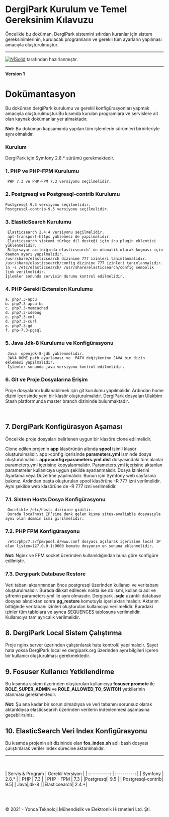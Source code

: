 # DergiPark Kurulum ve Temel Gereksinim Kılavuzu

Öncelikle bu doküman, DergiPark sistemini sıfırdan kuranlar için sistem gereksinimlerinin, kurulacak programların ve gerekli tüm ayarların yapılması amacıyla oluşturulmuştur.

------
[![N|Solid](https://www.ankarateknokent.com/wp-content/uploads/2019/07/Yonca-Teknoloji-Logo.png)](https://nodesource.com/products/nsolid)
tarafından hazırlanmıştır. 

------
**Version 1**
<br>
# Dokümantasyon
Bu doküman dergiPark kurulumu ve gerekli konfigürasyonları yapmak amacıyla oluşturulmuştur.Bu kısımda kurulan programlara ve servislere ait olan kaynak dokümanlar yer almaktadır. 

**Not:** Bu doküman kapsamında yapılan tüm işlemlerin sürümleri birbirleriyle aynı olmalıdır.

### Kurulum

DergiPark için Symfony 2.8.* sürümü gerekmektedir.

### 1. PHP ve PHP-FPM Kurulumu
     PHP 7.3 ve PHP-FPM 7.3 versiyonu seçilmelidir.
### 2. Postgresql ve Postgresql-contrib Kurulumu
    Postgresql 9.5 versiyonu seçilmelidir.
    Postgresql-contrib-9.5 versiyonu seçilmelidir.
### 3. ElasticSearch Kurulumu
     Elasticsearch 2.4.4 versiyonu seçilmelidir.
     apt-transport-https yüklemesi de yapılmalıdır.
     Elasticsearch sistemi türkçe dil desteği için icu plugin eklentisi yüklenmelidir.
     Bilgisayar açıldığında elasticsearch’ ün otomatik olarak koşması için daemon ayarı yapılmalıdır.
    /usr/share/elasticsearch dizinine 777 izinleri tanımlanmalıdır.
    /usr/share/elasticsearch/config dizinine 777 izinleri tanımlanmalıdır.
    ln -s /etc/elasticsearch/ /usr/share/elasticsearch/config sembolik link verilmelidir.
    İşlemler sonunda servisin durumu kontrol edilmelidir.

### 4. PHP Gerekli Extension Kurulumu
    a. php7.3-apcu
    b. php7.3-apcu-bc 
    c. php7.3-memcached 
    d. php7.3-xdebug
    e. php7.3-xml
    d. php7.3-curl
    e. php7.3-gd
    f. php-7.3-pgsql
### 5. Java Jdk-8 Kurulumu ve Konfigürasyonu
     Java  openjdk-8-jdk yüklenmelidir.
     JAVA_HOME path ayarlaması ve  PATH değişkenine JAVA bin dizin eklemesi yapılmalıdır.
     İşlemler sonunda java versiyonu kontrol edilmelidir.
### 6. Git ve Proje Dosyalarına Erişim
Proje dosyalarını kullanabilmek için git kurulumu yapılmalıdır. Ardından home dizini içerisinde yeni bir klasör oluşturulmalıdır. DergiPark dosyaları Ulakbim Stash platformunda master branch dizininde bulunmaktadır.

  <br/>
  
## 7. DergiPark Konfigürasyon Aşaması
Öncelikle proje dosyaları belirlenen uygun bir klasöre clone edilmelidir.

Clone edilen projenin **app** klasörünün altında **spool** isimli klasör oluşturulmalıdır.
app>config içerisinde **parameters.yml** isminde dosya oluşturulmalıdır.
**app>config>parameters.yml.dist** dosyasındaki tüm alanlar parameters.yml içerisine kopyalanmalıdır.
Parameters.yml içerisine aktarılan parametreler kullanıcıya uygun şekilde ayarlanmalıdır.
Dosya İzinlerini Ayarlama veya Düzeltme yapılmalıdır. Bunun için Symfony web sayfasına bakınız.
 Ardından başta oluşturulan spool klasörüne -R 777 izni verilmelidir.
Aynı şekilde web klasörüne de -R 777 izni verilmelidir.

### 7.1. Sistem Hosts Dosya Konfigürasyonu
     Öncelikle /etc/hosts dizinine gidilir.
     Burada localhost IP’sine denk gelen kısma sites-avaliable dosyasıyla aynı olan domain ismi girilmelidir. 
### 7.2. PHP FPM Konfigürasyonu
     /etc/php/7.3/fpm/pool.d/www.conf dosyası açılarak içerisine local IP olan listen=127.0.0.1:9000 komutu dosyanın en sonuna eklenmelidir.

**Not:** Nginx ve FPM socket üzerinden kullanıldığından buna göre konfigüre edilmiştir.

### 7.3. Dergipark Database Restore
 Veri tabanı aktarımından önce postgresql üzerinden kullanıcı ve veritabanı oluşturulmalıdır. Burada dikkat edilecek nokta ise db ismi, kullanıcı adı ve şifrenin parameters.yml ile aynı olmasıdır.
Dergipark **.sqlc** uzantılı database dosyası alındıktan sonra **pg_restore** komutuyla içeri aktarılmalıdır. Aktarım bittiğinde veritabanı izinleri oluşturulan kullanıcıya verilmelidir. Buradaki izinler tüm tablolara ve ayrıca SEQUENCES tablosuna verilmelidir.
Kullanıcıya tam ayrıcalık verilmelidir.

## 8. DergiPark Local Sistem Çalıştırma
  Proje nginx server üzerinden çalıştırılarak hata kontrolü yapılmalıdır. Şayet hata yoksa DergiPark local ve dergipark.org üzerinden aynı bilgileri içeren bir kullanıcı oluşturulması gerekmektedir. 
## 9. Fosuser Kullanıcı Yetkilendirme
Bu kısımda sistem üzerinden oluşturulan kullanıcıya **fosuser promote** ile **ROLE_SUPER_ADMIN** ve **ROLE_ALLOWED_TO_SWITCH** yetkilerinin atanması gerekmektedir.

**Not:** Şu ana kadar bir sorun olmadıysa ve veri tabanını sorunsuz olarak aktarıldıysa elasticsearch üzerinden verilerin indexlenmesi aşamasına geçebilirsiniz.

## 10. ElasticSearch Veri Index Konfigürasyonu

  Bu kısımda projenin alt dizininde olan **fos_index.sh** adlı bash dosyası çalıştırılarak veriler index sürecine aktarılmalıdır.


------
<br/><br/>
 | Servis & Program | Gerekli Versiyon  |
 | :----------: | :---------: |
 | Symfony  | 2.8.*  |
 |  PHP |  7.3 |
 | PHP - FPM  |  7.3 |
 |Postgresql|  9.5 |
 | Postgresql-contrib| 9.5|
 | Java|jdk-8 |
 |Elasticsearch| 2.4.*|

<br><br>

 © 2021 - Yonca Teknoloji Mühendislik ve Elektronik Hizmetleri Ltd. Şti.
